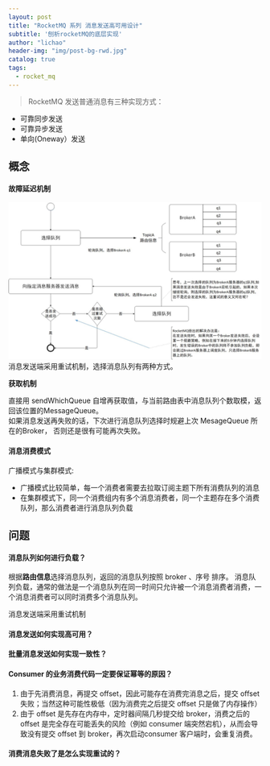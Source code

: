 ```yaml
---
layout: post
title: "RocketMQ 系列 消息发送高可用设计"
subtitle: '刨析rocketMQ的底层实现'
author: "lichao"
header-img: "img/post-bg-rwd.jpg"
catalog: true
tags:
  - rocket_mq
---
```


> RocketMQ 发送普通消息有三种实现方式：
* 可靠同步发送
* 可靠异步发送
* 单向(Oneway）发送

## 概念
#### 故障延迟机制
![消息消费](/img/rocketmq/图片1.png)
消息发送端采用重试机制，选择消息队列有两种方式。  

**获取机制**

直接用 sendWhichQueue 自增再获取值，与当前路由表中消息队列个数取模，返回该位置的MessageQueue。   
如果消息发送再失败的话，下次进行消息队列选择时规避上次 MesageQueue 所在的Broker， 否则还是很有可能再次失败。

#### 消息消费模式
广播模式与集群模式:
* 广播模式比较简单，每一个消费者需要去拉取订阅主题下所有消费队列的消息
* 在集群模式下，同一个消费组内有多个消息消费者，同一个主题存在多个消费队列，那么消费者进行消息队列负载

## 问题
#### 消息队列如何进行负载？
根据**路由信息**选择消息队列，返回的消息队列按照 broker 、序号 排序。
消息队列负载，通常的做法是一个消息队列在同一时间只允许被一个消息消费者消费，一个消息消费者可以同时消费多个消息队列。

消息发送端采用重试机制
#### 消息发送如何实现高可用？
#### 批量消息发送如何实现一致性？


#### Consumer 的业务消费代码一定要保证幂等的原因？
1. 由于先消费消息，再提交 offset，因此可能存在消费完消息之后，提交 offset 失败；当然这种可能性极低（因为消费完之后提交 offset 只是做了内存操作）
2. 由于 offset 是先存在内存中，定时器间隔几秒提交给 broker，消费之后的 offset 是完全存在可能丢失的风险（例如 consumer 端突然宕机），从而会导致没有提交 offset 到 broker，再次启动consumer 客户端时，会重复消费。

#### 消费消息失败了是怎么实现重试的？